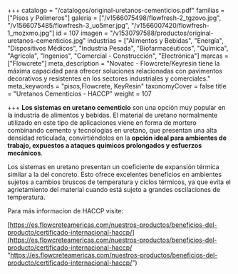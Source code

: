+++
catalogo = "/catalogos/original-uretanos-cementicios.pdf"
familias = ["Pisos y Polímeros"]
galeria = ["/v1566075498/flowfresh-2_tgzovo.jpg", "/v1566075485/flowfresh-3_uo5mer.jpg", "/v1566007420/flowfresh-1_mozxmo.jpg"]
id = 107
imagen = "/v1530797588/productos/original-uretanos-cementicios.jpg"
industrias = ["Alimentos y Bebidas", "Energía", "Dispositivos Médicos", "Industria Pesada", "Biofarmacéuticos", "Química", "Agrícola", "Ingenios", "Comercial - Construcción", "Electrónica"]
marcas = ["Flowcrete"]
meta_description = "Novatec - Flowcrete/Keyresin tiene la máxima capacidad para ofrecer soluciones relacionadas con pavimentos decorativos y resistentes en los sectores industriales y comerciales."
meta_keywords = "pisos,Flowcrete, KeyResin"
taxonomyCover = false
title = "Uretanos Cementicios - HACCP"
weight = 107

+++
**Los sistemas en uretano cementicio** son una opción muy popular en la industria de alimentos y bebidas. El material de uretano normalmente utilizado en este tipo de aplicaciones viene en forma de mortero combinando cemento y tecnologías en uretano, que presentan una alta densidad reticulada, convirtiéndolos en la **opción ideal para ambientes de trabajo, expuestos a ataques químicos prolongados y esfuerzos mecánicos**. 

Los sistemas en uretano presentan un coeficiente de expansión térmica similar a la del concreto. Esto ofrece excelentes beneficios en ambientes sujetos a cambios bruscos de temperatura y ciclos térmicos, ya que evita el agrietamiento del material cuando está sujeto a grandes oscilaciones de temperatura. 

Para más informacion  de HACCP visite:

[https://es.flowcreteamericas.com/nuestros-productos/beneficios-del-producto/certificado-internacional-haccp/](https://es.flowcreteamericas.com/nuestros-productos/beneficios-del-producto/certificado-internacional-haccp/ "https://es.flowcreteamericas.com/nuestros-productos/beneficios-del-producto/certificado-internacional-haccp/")